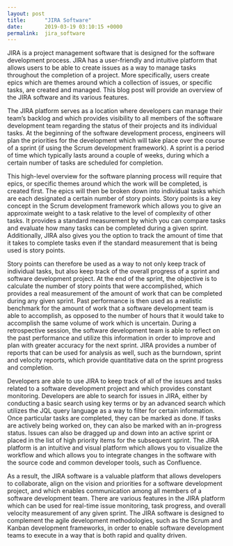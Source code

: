 ```yaml
---
layout: post
title:      "JIRA Software"
date:       2019-03-19 03:10:15 +0000
permalink:  jira_software
---
```



JIRA is a project management software that is designed for the software development process. JIRA has a user-friendly and intuitive platform that allows users to be able to create issues as a way to manage tasks throughout the completion of a project. More specifically, users create epics which are themes around which a collection of issues, or specific tasks, are created and managed. This blog post will provide an overview of the JIRA software and its various features.

The JIRA platform serves as a location where developers can manage their team’s backlog and which provides visibility to all members of the software development team regarding the status of their projects and its individual tasks. At the beginning of the software development process, engineers will plan the priorities for the development which will take place over the course of a sprint (if using the Scrum development framework). A sprint is a period of time which typically lasts around a couple of weeks, during which a certain number of tasks are scheduled for completion.

This high-level overview for the software planning process will require that epics, or specific themes around which the work will be completed, is created first. The epics will then be broken down into individual tasks which are each designated a certain number of story points. Story points is a key concept in the Scrum development framework which allows you to give an approximate weight to a task relative to the level of complexity of other tasks. It provides a standard measurement by which you can compare tasks and evaluate how many tasks can be completed during a given sprint. Additionally, JIRA also gives you the option to track the amount of time that it takes to complete tasks even if the standard measurement that is being used is story points. 

Story points can therefore be used as a way to not only keep track of individual tasks, but also keep track of the overall progress of a sprint and software development project. At the end of the sprint, the objective is to calculate the number of story points that were accomplished, which provides a real measurement of the amount of work that can be completed during any given sprint. Past performance is then used as a realistic benchmark for the amount of work that a software development team is able to accomplish, as opposed to the number of hours that it would take to accomplish the same volume of work which is uncertain. During a retrospective session, the software development team is able to reflect on the past performance and utilize this information in order to improve and plan with greater accuracy for the next sprint. JIRA provides a number of reports that can be used for analysis as well, such as the burndown, sprint and velocity reports, which provide quantitative data on the sprint progress and completion.

Developers are able to use JIRA to keep track of all of the issues and tasks related to a software development project and which provides constant monitoring. Developers are able to search for issues in JIRA, either by conducting a basic search using key terms or by an advanced search which utilizes the JQL query language as a way to filter for certain information. Once particular tasks are completed, they can be marked as done. If tasks are actively being worked on, they can also be marked with an in-progress status. Issues can also be dragged up and down into an active sprint or placed in the list of high priority items for the subsequent sprint. The JIRA platform is an intuitive and visual platform which allows you to visualize the workflow and which allows you to integrate changes in the software with the source code and common developer tools, such as Confluence.

As a result, the JIRA software is a valuable platform that allows developers to collaborate, align on the vision and priorities for a software development project, and which enables communication among all members of a software development team. There are various features in the JIRA platform which can be used for real-time issue monitoring, task progress, and overall velocity measurement of any given sprint. The JIRA software is designed to complement the agile development methodologies, such as the Scrum and Kanban development frameworks, in order to enable software development teams to execute in a way that is both rapid and quality driven.


